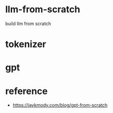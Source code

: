 # llm-from-scratch
build llm from scratch

# tokenizer

# gpt

# reference
- https://jaykmody.com/blog/gpt-from-scratch
